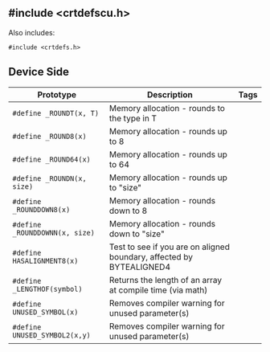 ## #include <crtdefscu.h>

Also includes:
```
#include <crtdefs.h>
```

## Device Side
Prototype | Description | Tags
--- | --- | :---:
```#define _ROUNDT(x, T)``` | Memory allocation - rounds to the type in T
```#define _ROUND8(x)``` | Memory allocation - rounds up to 8
```#define _ROUND64(x)``` | Memory allocation - rounds up to 64
```#define _ROUNDN(x, size)``` | Memory allocation - rounds up to "size"
```#define _ROUNDDOWN8(x)``` | Memory allocation - rounds down to 8
```#define _ROUNDDOWNN(x, size)``` | Memory allocation - rounds down to "size"
```#define HASALIGNMENT8(x)``` | Test to see if you are on aligned boundary, affected by BYTEALIGNED4
```#define _LENGTHOF(symbol)``` | Returns the length of an array at compile time (via math)
```#define UNUSED_SYMBOL(x)``` | Removes compiler warning for unused parameter(s)
```#define UNUSED_SYMBOL2(x,y)``` | Removes compiler warning for unused parameter(s)
